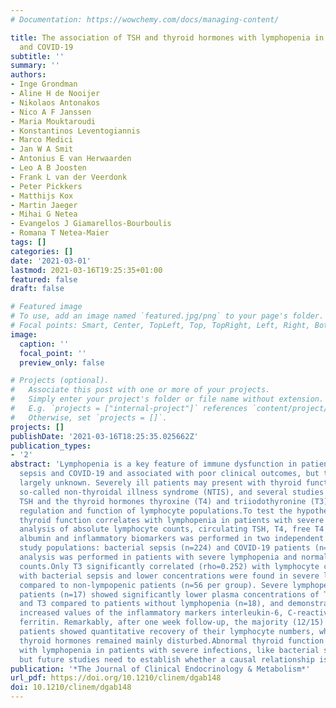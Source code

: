 ```yaml
---
# Documentation: https://wowchemy.com/docs/managing-content/

title: The association of TSH and thyroid hormones with lymphopenia in bacterial sepsis
  and COVID-19
subtitle: ''
summary: ''
authors:
- Inge Grondman
- Aline H de Nooijer
- Nikolaos Antonakos
- Nico A F Janssen
- Maria Mouktaroudi
- Konstantinos Leventogiannis
- Marco Medici
- Jan W A Smit
- Antonius E van Herwaarden
- Leo A B Joosten
- Frank L van der Veerdonk
- Peter Pickkers
- Matthijs Kox
- Martin Jaeger
- Mihai G Netea
- Evangelos J Giamarellos-Bourboulis
- Romana T Netea-Maier
tags: []
categories: []
date: '2021-03-01'
lastmod: 2021-03-16T19:25:35+01:00
featured: false
draft: false

# Featured image
# To use, add an image named `featured.jpg/png` to your page's folder.
# Focal points: Smart, Center, TopLeft, Top, TopRight, Left, Right, BottomLeft, Bottom, BottomRight.
image:
  caption: ''
  focal_point: ''
  preview_only: false

# Projects (optional).
#   Associate this post with one or more of your projects.
#   Simply enter your project's folder or file name without extension.
#   E.g. `projects = ["internal-project"]` references `content/project/deep-learning/index.md`.
#   Otherwise, set `projects = []`.
projects: []
publishDate: '2021-03-16T18:25:35.025662Z'
publication_types:
- '2'
abstract: 'Lymphopenia is a key feature of immune dysfunction in patients with bacterial
  sepsis and COVID-19 and associated with poor clinical outcomes, but the cause is
  largely unknown. Severely ill patients may present with thyroid function abnormalities,
  so-called non-thyroidal illness syndrome (NTIS), and several studies have linked
  TSH and the thyroid hormones thyroxine (T4) and triiodothyronine (T3) to homeostatic
  regulation and function of lymphocyte populations.To test the hypothesis that abnormal
  thyroid function correlates with lymphopenia in patients with severe infections.Retrospective
  analysis of absolute lymphocyte counts, circulating TSH, T4, free T4 (FT4), T3,
  albumin and inflammatory biomarkers was performed in two independent hospitalized
  study populations: bacterial sepsis (n=224) and COVID-19 patients (n=161). A subgroup
  analysis was performed in patients with severe lymphopenia and normal lymphocyte
  counts.Only T3 significantly correlated (rho=0.252) with lymphocyte counts in patients
  with bacterial sepsis and lower concentrations were found in severe lymphopenic
  compared to non-lympopenic patients (n=56 per group). Severe lymphopenic COVID-19
  patients (n=17) showed significantly lower plasma concentrations of TSH, T4, FT4
  and T3 compared to patients without lymphopenia (n=18), and demonstrated significantly
  increased values of the inflammatory markers interleukin-6, C-reactive protein and
  ferritin. Remarkably, after one week follow-up, the majority (12/15) of COVID-19
  patients showed quantitative recovery of their lymphocyte numbers, while TSH and
  thyroid hormones remained mainly disturbed.Abnormal thyroid function correlates
  with lymphopenia in patients with severe infections, like bacterial sepsis and COVID-19,
  but future studies need to establish whether a causal relationship is involved.'
publication: '*The Journal of Clinical Endocrinology & Metabolism*'
url_pdf: https://doi.org/10.1210/clinem/dgab148
doi: 10.1210/clinem/dgab148
---
```

